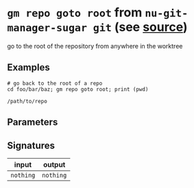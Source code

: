 # `gm repo goto root` from `nu-git-manager-sugar git` (see [source](https://github.com/amtoine/nu-git-manager/blob/main/pkgs/nu-git-manager-sugar/nu-git-manager-sugar/git/mod.nu#L52))
go to the root of the repository from anywhere in the worktree

## Examples
```nushell
# go back to the root of a repo
cd foo/bar/baz; gm repo goto root; print (pwd)
```
```
/path/to/repo
```

## Parameters


## Signatures
| input     | output    |
| --------- | --------- |
| `nothing` | `nothing` |
